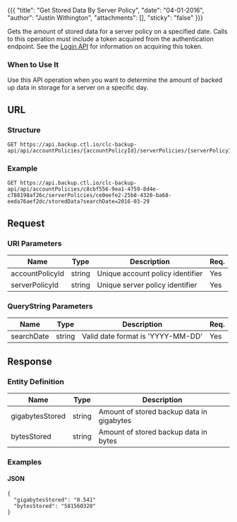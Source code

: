 {{{
  "title": "Get Stored Data By Server Policy",
  "date": "04-01-2016",
  "author": "Justin Withington",
  "attachments": [],
  "sticky": "false"
}}}

Gets the amount of stored data for a server policy on a specified date. Calls to this operation must include a token acquired from the authentication endpoint. See the [Login API](../Authentication/login.md) for information on acquiring this token.

### When to Use It

Use this API operation when you want to determine the amount of backed up data in storage for a server on a specific day.

## URL

### Structure

    GET https://api.backup.ctl.io/clc-backup-api/api/accountPolicies/{accountPolicyId}/serverPolicies/{serverPolicyId}/storedData

### Example

    GET https://api.backup.ctl.io/clc-backup-api/api/accountPolicies/c8cbf556-9ea1-4759-8d4e-c788198af26c/serverPolicies/ce0eefe2-25b8-4320-ba68-eeda76aef2dc/storedData?searchDate=2016-03-29


## Request

### URI Parameters

| Name | Type | Description | Req. |
| --- | --- | --- | --- |
| accountPolicyId | string | Unique account policy identifier | Yes |
| serverPolicyId | string | Unique server policy identifier | Yes |

### QueryString Parameters

| Name | Type | Description | Req. |
| --- | --- | --- | --- |
| searchDate | string | Valid date format is 'YYYY-MM-DD' | Yes |

## Response

### Entity Definition

| Name | Type | Description |
| --- | --- | --- |
| gigabytesStored | string | Amount of stored backup data in gigabytes |
| bytesStored | string | Amount of stored backup data in bytes |

### Examples

#### JSON

    {
      "gigabytesStored": "0.541"
      "bytesStored": "581560320"
    }
